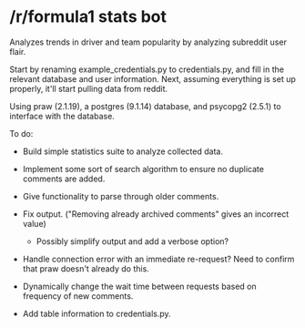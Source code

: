 # /r/formula1 stats bot
Analyzes trends in driver and team popularity by analyzing subreddit user flair.

Start by renaming example_credentials.py to credentials.py, and fill in the relevant database and user information. Next, assuming everything is set up properly, it'll start pulling data from reddit.

Using praw (2.1.19), a postgres (9.1.14) database, and psycopg2 (2.5.1) to interface with the database.

To do:

- Build simple statistics suite to analyze collected data.
  
- Implement some sort of search algorithm to ensure no duplicate comments are added.
  
- Give functionality to parse through older comments.
  
- Fix output. ("Removing already archived comments" gives an incorrect value)
  
    - Possibly simplify output and add a verbose option?

- Handle connection error with an immediate re-request? Need to confirm that praw doesn't already do this.

- Dynamically change the wait time between requests based on frequency of new comments.

- Add table information to credentials.py.
